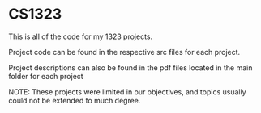 # CS1323
This is all of the code for my 1323 projects.

Project code can be found in the respective src files for each project.

Project descriptions can also be found in the pdf files located in the main folder for each project

NOTE: These projects were limited in our objectives, and topics usually could not be extended to much degree.
